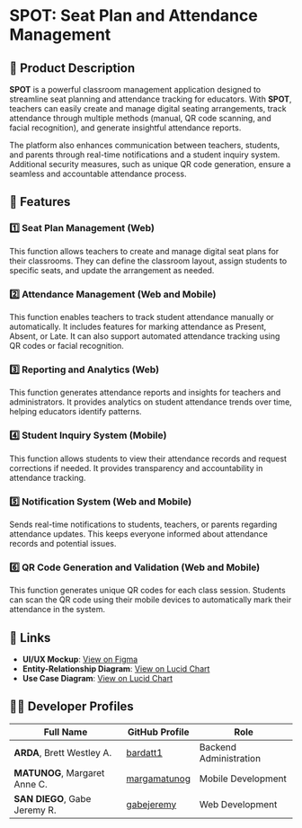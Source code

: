 # SPOT: Seat Plan and Attendance Management

## 📌 Product Description

**SPOT** is a powerful classroom management application designed to streamline seat planning and attendance tracking for educators. With **SPOT**, teachers can easily create and manage digital seating arrangements, track attendance through multiple methods (manual, QR code scanning, and facial recognition), and generate insightful attendance reports.

The platform also enhances communication between teachers, students, and parents through real-time notifications and a student inquiry system. Additional security measures, such as unique QR code generation, ensure a seamless and accountable attendance process.


## 🚀 Features

### 1️⃣ Seat Plan Management (Web) 


This function allows teachers to create and manage digital seat plans for their classrooms. They can define the classroom layout, assign students to specific seats, and update the arrangement as needed.

### 2️⃣ Attendance Management (Web and Mobile) 

This function enables teachers to track student attendance manually or automatically. It includes features for marking attendance as Present, Absent, or Late. It can also support automated attendance tracking using QR codes or facial recognition. 

### 3️⃣ Reporting and Analytics (Web) 

This function generates attendance reports and insights for teachers and administrators. It provides analytics on student attendance trends over time, helping educators identify patterns. 

### 4️⃣ Student Inquiry System (Mobile) 

This function allows students to view their attendance records and request corrections if needed. It provides transparency and accountability in attendance tracking. 

### 5️⃣ Notification System (Web and Mobile) 

Sends real-time notifications to students, teachers, or parents regarding attendance updates. This keeps everyone informed about attendance records and potential issues. 

### 6️⃣ QR Code Generation and Validation (Web and Mobile) 

This function generates unique QR codes for each class session. Students can scan the QR code using their mobile devices to automatically mark their attendance in the system. 


## 🔗 Links

- **UI/UX Mockup**: [View on Figma](https://www.figma.com/design/vnMfCRF8GSdyIeqO78XJla/SPOT?node-id=0-1&t=5Uc4LAWCYOgjz6Pk-1)
- **Entity-Relationship Diagram**: [View on Lucid Chart](https://lucid.app/lucidchart/5001f822-9d97-41c3-ab41-6da87c548d44/edit?viewport_loc=-11%2C-11%2C2217%2C1076%2C0_0&invitationId=inv_5404d752-39d4-4df6-9c93-4c6182e3d5e0)
- **Use Case Diagram**: [View on Lucid Chart](https://lucid.app/lucidchart/2abf4ccf-5ad3-4818-a5e3-258a07ab07a0/edit?viewport_loc=-11%2C-11%2C2217%2C1076%2C0_0&invitationId=inv_43e2c5e6-156b-4678-ba70-429719d7db9c)

## 👨‍💻 Developer Profiles

| Full Name                    | GitHub Profile                                        | Role                   |
| ---------------------------- | ----------------------------------------------------- | ---------------------- |
| **ARDA**, Brett Westley A. | [bardatt1](https://github.com/bardatt1)                   | Backend Administration |
| **MATUNOG**, Margaret Anne C.   | [margamatunog](https://github.com/margamatunog)               | Mobile Development     |
| **SAN DIEGO**, Gabe Jeremy R.   | [gabejeremy](https://github.com/gabejeremy) | Web Development |
